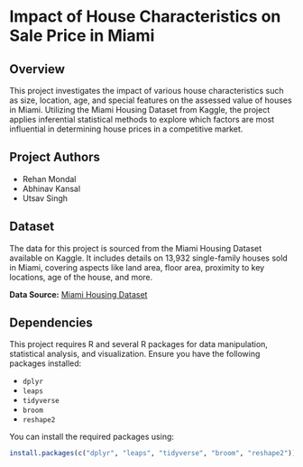 # Impact of House Characteristics on Sale Price in Miami

## Overview
This project investigates the impact of various house characteristics such as size, location, age, and special features on the assessed value of houses in Miami. Utilizing the Miami Housing Dataset from Kaggle, the project applies inferential statistical methods to explore which factors are most influential in determining house prices in a competitive market.

## Project Authors
- Rehan Mondal
- Abhinav Kansal
- Utsav Singh

## Dataset
The data for this project is sourced from the Miami Housing Dataset available on Kaggle. It includes details on 13,932 single-family houses sold in Miami, covering aspects like land area, floor area, proximity to key locations, age of the house, and more.

**Data Source:** [Miami Housing Dataset](https://www.kaggle.com/datasets/deepcontractor/miami-housing-dataset)

## Dependencies
This project requires R and several R packages for data manipulation, statistical analysis, and visualization. Ensure you have the following packages installed:
- `dplyr`
- `leaps`
- `tidyverse`
- `broom`
- `reshape2`

You can install the required packages using:
```R
install.packages(c("dplyr", "leaps", "tidyverse", "broom", "reshape2"))
